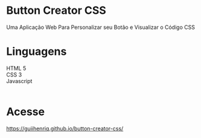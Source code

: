 # Button Creator CSS
Uma Aplicação Web Para Personalizar seu Botão e Visualizar o Código CSS
# Linguagens
HTML 5<br>
CSS 3<br>
Javascript
<br><br>
# Acesse
<a href="https://guiihenriq.github.io/button-creator-css/" target="_blank">https://guiihenriq.github.io/button-creator-css/</a>
